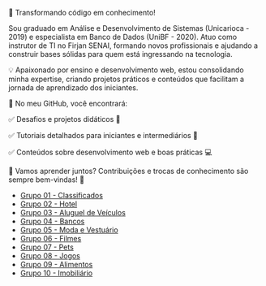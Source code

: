 🚀 Transformando código em conhecimento!

Sou graduado em Análise e Desenvolvimento de Sistemas (Unicarioca - 2019) e especialista em Banco de Dados (UniBF - 2020). Atuo como instrutor de TI no Firjan SENAI, formando novos profissionais e ajudando a construir bases sólidas para quem está ingressando na tecnologia.

💡 Apaixonado por ensino e desenvolvimento web, estou consolidando minha expertise, criando projetos práticos e conteúdos que facilitam a jornada de aprendizado dos iniciantes.

📌 No meu GitHub, você encontrará:

✅ Desafios e projetos didáticos 📂

✅ Tutoriais detalhados para iniciantes e intermediários 📘

✅ Conteúdos sobre desenvolvimento web e boas práticas 💻

💬 Vamos aprender juntos? Contribuições e trocas de conhecimento são sempre bem-vindas! 🚀

- [Grupo 01 - Classificados](https://www.canva.com/design/DAGhtBnWEqw/HYQEgVNoKKBfuyMujbCg0w/edit?authuser=1) 
- [Grupo 02 - Hotel](https://www.canva.com/design/DAGhs_X1cHQ/Pqcv_VLsbmAmEZZdusVrvA/edit?authuser=1)
- [Grupo 03 - Aluguel de Veículos](https://www.canva.com/design/DAGhtdmct5o/ttRiwuEqe2H9-sF3e1zTUw/view?utm_content=DAGhtdmct5o&utm_campaign=designshare&utm_medium=link2&utm_source=uniquelinks&utlId=h8238e45975&authuser=1)
- [Grupo 04 - Bancos](https://www.canva.com/design/DAGhtO2XRGU/I22FIeHnsURmHXHQ4maluQ/view?utm_content=DAGhtO2XRGU&utm_campaign=designshare&utm_medium=link2&utm_source=uniquelinks&utlId=hbccc404c05&authuser=1)
- [Grupo 05 - Moda e Vestuário](https://www.canva.com/design/DAGhtL7Aiic/IT34P5UEcbRZsjhRvPLhgw/edit?authuser=1)
- [Grupo 06 - Filmes](https://www.canva.com/design/DAGhs4VLSyk/x6f6hR7m2DjiYoD1R-HKCA/edit?authuser=1)
- [Grupo 07 - Pets](https://www.canva.com/design/DAGhtPaEfh8/hO9Js7l3bgRX8P5Wns5n0A/edit?authuser=1)
- [Grupo 08 - Jogos](https://www.canva.com/design/DAGhs_XkY8E/xYywdCgsaneuGdFHbGsI5g/edit?authuser=1)
- [Grupo 09 - Alimentos](https://www.canva.com/design/DAGhtAP6q8Y/JdzHV23KZatEtfVlTPZNQA/edit?utm_content=DAGhtAP6q8Y&utm_campaign=designshare&utm_medium=link2&utm_source=sharebutton)
- [Grupo 10 - Imobiliário](https://www.canva.com/design/DAGWLWwQGbw/8cnypfwPnscNoBdj8YwOZA/edit?authuser=1)






